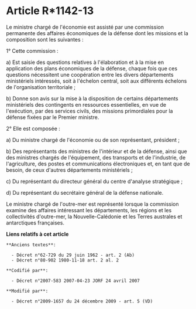 # Article R*1142-13

Le ministre chargé de l'économie est assisté par une commission permanente des affaires économiques de la défense dont les
missions et la composition sont les suivantes :

1° Cette commission :

a) Est saisie des questions relatives à l'élaboration et à la mise en application des plans économiques de la défense, chaque
fois que ces questions nécessitent une coopération entre les divers départements ministériels intéressés, soit à l'échelon
central, soit aux différents échelons de l'organisation territoriale ;

b) Donne son avis sur la mise à la disposition de certains départements ministériels des contingents en ressources
essentielles, en vue de l'exécution, par des services civils, des missions primordiales pour la défense fixées par le Premier
ministre.

2° Elle est composée :

a) Du ministre chargé de l'économie ou de son représentant, président ;

b) Des représentants des ministres de l'intérieur et de la défense, ainsi que des ministres chargés de l'équipement, des
transports et de l'industrie, de l'agriculture, des postes et communications électroniques et, en tant que de besoin, de ceux
d'autres départements ministériels ;

c) Du représentant du directeur général du centre d'analyse stratégique ;

d) Du représentant du secrétaire général de la défense nationale.

Le ministre chargé de l'outre-mer est représenté lorsque la commission examine des affaires intéressant les départements, les
régions et les collectivités d'outre-mer, la Nouvelle-Calédonie et les Terres australes et antarctiques françaises.

**Liens relatifs à cet article**

	**Anciens textes**:

	  - Décret n°62-729 du 29 juin 1962 - art. 2 (Ab)
	  - Décret n°80-902 1980-11-18 art. 2 al. 2

	**Codifié par**:

	  - Décret n°2007-583 2007-04-23 JORF 24 avril 2007

	**Modifié par**:

	  - Décret n°2009-1657 du 24 décembre 2009 - art. 5 (VD)
